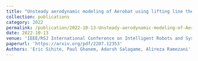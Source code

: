 ```yaml
---
title: "Unsteady aerodynamic modeling of Aerobat using lifting line theory and Wagner's function"
collection: publications
category: 2022
permalink: /publication/2022-10-13-Unsteady-aerodynamic-modeling-of-Aerobat-using-lifting-line-theory-and-Wagner's-function
date: 2022-10-13
venue: 'IEEE/RSJ International Conference on Intelligent Robots and Systems (IROS)'
paperurl: 'https://arxiv.org/pdf/2207.12353'
Authors: 'Eric Sihite, Paul Ghanem, Adarsh Salagame, Alireza Ramezani'
---
```



